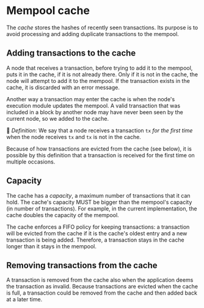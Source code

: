 # Mempool cache

The *cache* stores the hashes of recently seen transactions. Its purpose is to avoid processing and
adding duplicate transactions to the mempool.

## Adding transactions to the cache

A node that receives a transaction, before trying to add it to the mempool, puts it in the cache, if
it is not already there. Only if it is not in the cache, the node will attempt to add it to the
mempool. If the transaction exists in the cache, it is discarded with an error message.

Another way a transaction may enter the cache is when the node's execution module updates the
mempool. A valid transaction that was included in a block by another node may have never been seen
by the current node, so we added to the cache.

:memo: _Definition_: We say that a node receives a transaction `tx` _for the first time_ when the
node receives `tx` and `tx` is not in the cache.

Because of how transactions are evicted from the cache (see below), it is possible by this
definition that a transaction is received for the first time on multiple occasions.

## Capacity

The cache has a *capacity*, a maximum number of transactions that it can hold. The cache's capacity
MUST be bigger than the mempool's capacity (in number of transactions). For example, in the current
implementation, the cache doubles the capacity of the mempool. 

The cache enforces a FIFO policy for keeping transactions: a transaction will be evicted from the
cache if it is the cache's oldest entry and a new transaction is being added. Therefore, a
transaction stays in the cache longer than it stays in the mempool.

## Removing transactions from the cache

A transaction is removed from the cache also when the application deems the transaction as invalid.
Because transactions are evicted when the cache is full, a transaction could be removed from the
cache and then added back at a later time.
